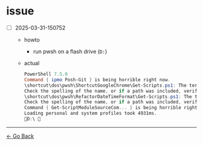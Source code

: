 # issue

- [ ] 2025-03-31-150752
  - howto
    - run pwsh on a flash drive (``D:``)
  - actual

    ```powershell
    PowerShell 7.5.0
    Command { ipmo Posh-Git } is being horrible right now.
    \shortcut\dos\pwsh\ShortcutGoogleChrome\Get-Scripts.ps1: The term '\shortcut\dos\pwsh\ShortcutGoogleChrome\Get-Scripts.ps1' is not recognized as a name of a cmdlet, function, script file, or executable program.
    Check the spelling of the name, or if a path was included, verify that the path is correct and try again.
    \shortcut\dos\pwsh\RefactorDateTimeFormat\Get-Scripts.ps1: The term '\shortcut\dos\pwsh\RefactorDateTimeFormat\Get-Scripts.ps1' is not recognized as a name of a cmdlet, function, script file, or executable program.
    Check the spelling of the name, or if a path was included, verify that the path is correct and try again.
    Command { Get-ScriptModuleSourceCom... } is being horrible right now.
    Loading personal and system profiles took 4931ms.
    D:\ 
    ```

---

[← Go Back](../readme.md)

